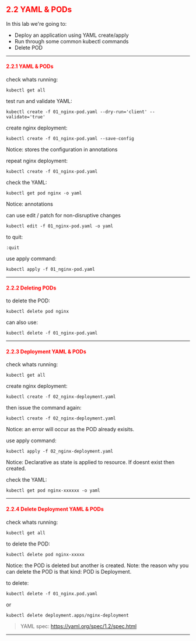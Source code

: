 ## <font color='red'> 2.2 YAML & PODs </font>

In this lab we're going to:
* Deploy an application using YAML  create/apply
* Run through some common kubectl commands
* Delete POD

---

#### <font color='red'> 2.2.1 YAML & PODs </font>
check whats running:
```
kubectl get all
```
test run and validate YAML:
```
kubectl create -f 01_nginx-pod.yaml --dry-run='client' --validate='true'
```
create nginx deployment:
```
kubectl create -f 01_nginx-pod.yaml --save-config
```
Notice: stores the configuration in annotations  

repeat nginx deployment:
```
kubectl create -f 01_nginx-pod.yaml 
```

check the YAML:
```
kubectl get pod nginx -o yaml
```
Notice: annotations    

can use edit / patch for non-disruptive changes
```
kubectl edit -f 01_nginx-pod.yaml -o yaml
```
to quit:
```
:quit
```
use apply command:
```
kubectl apply -f 01_nginx-pod.yaml
```

---


#### <font color='red'> 2.2.2 Deleting PODs </font>
to delete the POD:
```
kubectl delete pod nginx
```
can also use:
```
kubectl delete -f 01_nginx-pod.yaml
```  

---

#### <font color='red'> 2.2.3 Deployment YAML & PODs </font>
check whats running:
```
kubectl get all
```
create nginx deployment:
```
kubectl create -f 02_nginx-deployment.yaml
```
then issue the command again:
```
kubectl create -f 02_nginx-deployment.yaml
```
Notice: an error will occur as the POD already exisits.

use apply command:
```
kubectl apply -f 02_nginx-deployment.yaml
```
Notice: Declarative as state is applied to resource.  If doesnt exist then created.

check the YAML:
```
kubectl get pod nginx-xxxxxx -o yaml
```
---

#### <font color='red'> 2.2.4 Delete Deployment YAML & PODs </font>
check whats running:
```
kubectl get all
```

to delete the POD:
```
kubectl delete pod nginx-xxxxx
```
Notice: the POD is deleted but another is created.
Note: the reason why you can delete the POD is that kind: POD is Deployment.

to delete:
```
kubectl delete -f 01_nginx.pod.yaml
``` 
or 
```
kubectl delete deployment.apps/nginx-deployment 
```

> YAML spec: https://yaml.org/spec/1.2/spec.html

---